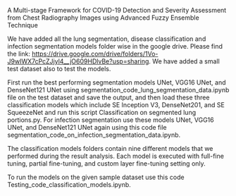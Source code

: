 A Multi-stage Framework for COVID-19 Detection and Severity Assessment from Chest Radiography Images using Advanced Fuzzy Ensemble Technique

We have added all the lung segmentation, disease classification and infection segmentation models folder wise in the google drive. Please find the link: https://drive.google.com/drive/folders/1Vo-J9wIWX7cPcZJjyl4__jO609HDlvBe?usp=sharing. We have added a small test dataset also to test the models. 

First run the best performing segmentation models UNet, VGG16 UNet, and DenseNet121 UNet using segmentation_code_lung_segmentation_data.ipynb file on the test dataset and save the output, and then load these three classification models which include SE Inception V3, DenseNet201, and SE SqueezeNet and run this script Classification on segmented lung portions.py. For infection segmentation use these models UNet, VGG16 UNet, and DenseNet121 UNet again using this code file segmentation_code_on_infection_segmentation_data.ipynb.

The classification models folders contain nine different models that we performed during the result analysis. Each model is executed with full-fine tuning, partial fine-tuning, and custom layer fine-tuning setting only. 

To run the models on the given sample dataset use this code Testing_code_classification_models.ipynb. 

